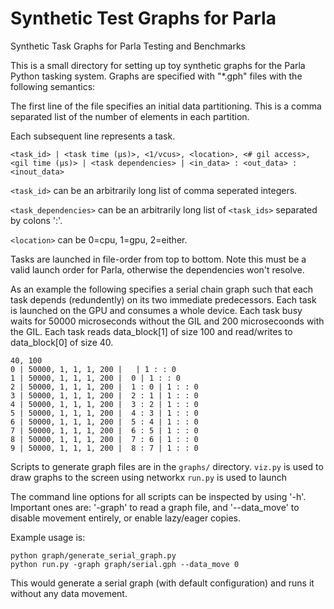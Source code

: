 # Synthetic Test Graphs for Parla
Synthetic Task Graphs for Parla Testing and Benchmarks


This is a small directory for setting up toy synthetic graphs for the Parla Python tasking system. 
Graphs are specified with "\*.gph" files with the following semantics:

The first line of the file specifies an initial data partitioning. 
This is a comma separated list of the number of elements in each partition.

Each subsequent line represents a task. 


`<task_id> | <task time (μs)>, <1/vcus>, <location>, <# gil access>, <gil time (μs)> | <task dependencies> | <in_data> : <out_data> : <inout_data>`

`<task_id>` can be an arbitrarily long list of comma seperated integers.

`<task_dependencies>` can be an arbitrarily long list of `<task_ids>` separated by colons ':'.

`<location>` can be 0=cpu, 1=gpu, 2=either.

Tasks are launched in file-order from top to bottom. 
Note this must be a valid launch order for Parla, otherwise the dependencies won't resolve. 

As an example the following specifies a serial chain graph such that each task depends (redundently) on its two immediate predecessors. 
Each task is launched on the GPU and consumes a whole device. 
Each task busy waits for 50000 microseconds without the GIL and 200 microsecoonds with the GIL. 
Each task reads data_block[1] of size 100 and read/writes to data_block[0] of size 40. 


```
40, 100
0 | 50000, 1, 1, 1, 200 |   | 1 : : 0
1 | 50000, 1, 1, 1, 200 |  0 | 1 : : 0
2 | 50000, 1, 1, 1, 200 |  1 : 0 | 1 : : 0
3 | 50000, 1, 1, 1, 200 |  2 : 1 | 1 : : 0
4 | 50000, 1, 1, 1, 200 |  3 : 2 | 1 : : 0
5 | 50000, 1, 1, 1, 200 |  4 : 3 | 1 : : 0
6 | 50000, 1, 1, 1, 200 |  5 : 4 | 1 : : 0
7 | 50000, 1, 1, 1, 200 |  6 : 5 | 1 : : 0
8 | 50000, 1, 1, 1, 200 |  7 : 6 | 1 : : 0
9 | 50000, 1, 1, 1, 200 |  8 : 7 | 1 : : 0
```


Scripts to generate graph files are in the `graphs/` directory. 
`viz.py` is used to draw graphs to the screen using networkx
`run.py` is used to launch 

The command line options for all scripts can be inspected by using '-h'.
Important ones are: '-graph' to read a graph file, and '--data_move' to disable movement entirely, or enable lazy/eager copies. 

Example usage is:

```
python graph/generate_serial_graph.py
python run.py -graph graph/serial.gph --data_move 0
```

This would generate a serial graph (with default configuration) and runs it without any data movement. 

